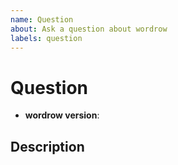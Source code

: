 ```yaml
---
name: Question
about: Ask a question about wordrow
labels: question
---
```


# Question

- **wordrow version**: <!-- e.g. v0.4.0-beta -->

## Description

<!--
Describe what your question is and, if possible, why you have this question.

NOTE: if you are asking for a new feature, please submit a feature request.
--->

